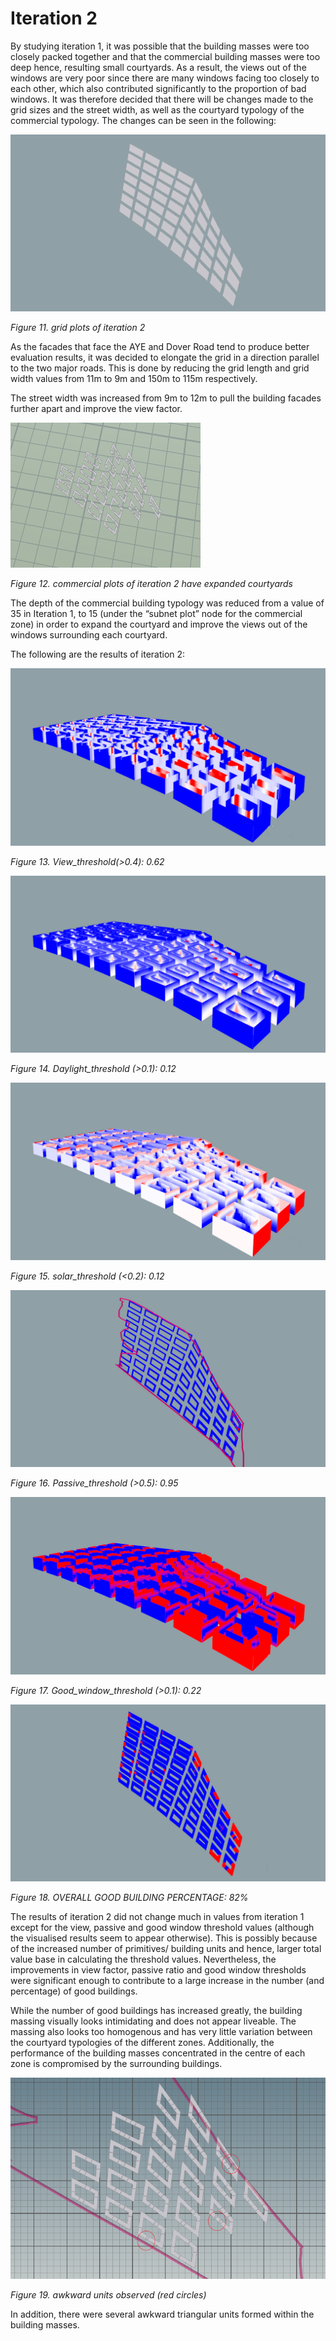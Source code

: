 # Iteration 2

By studying iteration 1, it was possible that the building masses were too closely packed together and that the commercial building masses were too deep hence, resulting small courtyards. As a result, the views out of the windows are very poor since there are many windows facing too closely to each other, which also contributed significantly to the proportion of bad windows.
It was therefore decided that there will be changes made to the grid sizes and the street width, as well as the courtyard typology of the commercial typology. The changes can be seen in the following:

![](./imgs/it%202%20plot.PNG)

*Figure 11. grid plots of iteration 2*

As the facades that face the AYE and Dover Road tend to produce better evaluation results, it was decided to elongate the grid in a direction parallel to the two major roads. This is done by reducing the grid length and grid width values from 11m to 9m and 150m to 115m respectively. 

The street width  was increased from 9m to 12m to pull the building facades further apart and improve the view factor.  

![](./imgs/comm%20plot%202.PNG)

*Figure 12. commercial plots of iteration 2 have expanded courtyards*

The depth of the commercial building typology was reduced from a value of 35 in Iteration 1, to 15 (under the “subnet plot” node for the commercial zone) in order to expand the courtyard and improve the views out of the windows surrounding each courtyard. 

The following are the results of iteration 2:

![](./imgs/it2%20view.png)

*Figure 13. View_threshold(>0.4): 0.62*

![](./imgs/it2%20daylight.png)
 
*Figure 14. Daylight_threshold (>0.1): 0.12*

![](./imgs/it2%20solar.png)

*Figure 15. solar_threshold (<0.2): 0.12*

![](./imgs/it2passive.png)

*Figure 16. Passive_threshold (>0.5):  0.95*

![](./imgs/it2%20window.png)

*Figure 17. Good_window_threshold (>0.1):  0.22*

![](./imgs/it2%20good%20building.png)

*Figure 18. OVERALL GOOD BUILDING PERCENTAGE: 82%*

The results of iteration 2 did not change much in values from iteration 1 except for the view, passive and good window threshold values (although the visualised results seem to appear otherwise). This is possibly because of the increased number of primitives/ building units and hence, larger total value base in calculating the threshold values.  Nevertheless, the improvements in view factor, passive ratio and good window thresholds were significant enough to contribute to a large increase in the number (and percentage) of good buildings. 

While the number of good buildings has increased greatly, the building massing visually looks intimidating and does not appear liveable.  The massing also looks too homogenous and has very little variation between the courtyard typologies of the different zones. Additionally, the performance of the building masses concentrated in the centre of each zone is compromised by the surrounding buildings.

![](./imgs/it2awkward.png)

*Figure 19. awkward units observed (red circles)*

In addition, there were several awkward triangular units formed within the building masses.  






